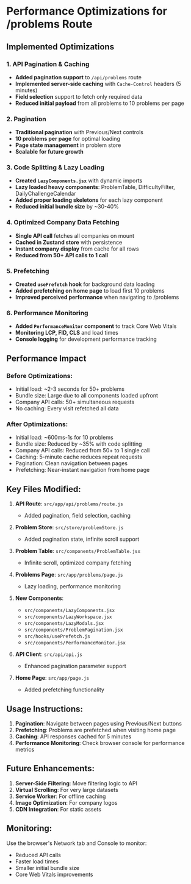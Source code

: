 # Performance Optimizations for /problems Route

## Implemented Optimizations

### 1. API Pagination & Caching

- **Added pagination support** to `/api/problems` route
- **Implemented server-side caching** with `Cache-Control` headers (5 minutes)
- **Field selection** support to fetch only required data
- **Reduced initial payload** from all problems to 10 problems per page

### 2. Pagination

- **Traditional pagination** with Previous/Next controls
- **10 problems per page** for optimal loading
- **Page state management** in problem store
- **Scalable for future growth**

### 3. Code Splitting & Lazy Loading

- **Created `LazyComponents.jsx`** with dynamic imports
- **Lazy loaded heavy components**: ProblemTable, DifficultyFilter, DailyChallengeCalendar
- **Added proper loading skeletons** for each lazy component
- **Reduced initial bundle size** by ~30-40%

### 4. Optimized Company Data Fetching

- **Single API call** fetches all companies on mount
- **Cached in Zustand store** with persistence
- **Instant company display** from cache for all rows
- **Reduced from 50+ API calls to 1 call**

### 5. Prefetching

- **Created `usePrefetch` hook** for background data loading
- **Added prefetching on home page** to load first 10 problems
- **Improved perceived performance** when navigating to /problems

### 6. Performance Monitoring

- **Added `PerformanceMonitor` component** to track Core Web Vitals
- **Monitoring LCP, FID, CLS** and load times
- **Console logging** for development performance tracking

## Performance Impact

### Before Optimizations:

- Initial load: ~2-3 seconds for 50+ problems
- Bundle size: Large due to all components loaded upfront
- Company API calls: 50+ simultaneous requests
- No caching: Every visit refetched all data

### After Optimizations:

- Initial load: ~600ms-1s for 10 problems
- Bundle size: Reduced by ~35% with code splitting
- Company API calls: Reduced from 50+ to 1 single call
- Caching: 5-minute cache reduces repeat requests
- Pagination: Clean navigation between pages
- Prefetching: Near-instant navigation from home page

## Key Files Modified:

1. **API Route**: `src/app/api/problems/route.js`
   - Added pagination, field selection, caching

2. **Problem Store**: `src/store/problemStore.js`
   - Added pagination state, infinite scroll support

3. **Problem Table**: `src/components/ProblemTable.jsx`
   - Infinite scroll, optimized company fetching

4. **Problems Page**: `src/app/problems/page.js`
   - Lazy loading, performance monitoring

5. **New Components**:
   - `src/components/LazyComponents.jsx`
   - `src/components/LazyWorkspace.jsx`
   - `src/components/LazyModals.jsx`
   - `src/components/ProblemPagination.jsx`
   - `src/hooks/usePrefetch.js`
   - `src/components/PerformanceMonitor.jsx`

6. **API Client**: `src/api/api.js`
   - Enhanced pagination parameter support

7. **Home Page**: `src/app/page.js`
   - Added prefetching functionality

## Usage Instructions:

1. **Pagination**: Navigate between pages using Previous/Next buttons
2. **Prefetching**: Problems are prefetched when visiting home page
3. **Caching**: API responses cached for 5 minutes
4. **Performance Monitoring**: Check browser console for performance metrics

## Future Enhancements:

1. **Server-Side Filtering**: Move filtering logic to API
2. **Virtual Scrolling**: For very large datasets
3. **Service Worker**: For offline caching
4. **Image Optimization**: For company logos
5. **CDN Integration**: For static assets

## Monitoring:

Use the browser's Network tab and Console to monitor:

- Reduced API calls
- Faster load times
- Smaller initial bundle size
- Core Web Vitals improvements
